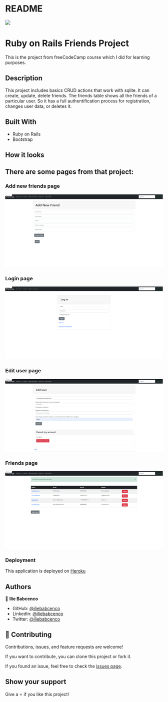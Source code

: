# README

![](https://img.shields.io/badge/Microverse-blueviolet)

# Ruby on Rails Friends Project

This is the project from freeCodeCamp course which I did for learning purposes.

## Description

This project includes basics CRUD actions that work with sqlite. It can create, update, delete friends. The friends table shows all the friends of a particular user.
So it has a full authentification process for registration, changes user data, or deletes it.

## Built With

- Ruby on Rails
- Bootstrap

## How it looks

## There are some pages from that project:

### Add new friends page

![](app/assets/images/1.png)

### Login page

![](app/assets/images/2.png)

### Edit user page

![](app/assets/images/3.png)

### Friends page

![](app/assets/images/4.png)

### Deployment

This application is deployed on [Heroku](https://www.heroku.com/)

## Authors

👤 **Ilie Babcenco**

- GitHub: [@iliebabcenco](https://github.com/iliebabcenco)
- LinkedIn: [@iliebabcenco](https://www.linkedin.com/in/ilie-babcenco-72459a1b1/)
- Twitter: [@iliebabcenco](https://twitter.com/BabcencoIlie)

## 🤝 Contributing

Contributions, issues, and feature requests are welcome!

If you want to contribute, you can clone this project or fork it.

If you found an issue, feel free to check the [issues page](https://github.com/iliebabcenco/my-telegram-bot/issues).

## Show your support

Give a ⭐️ if you like this project!

